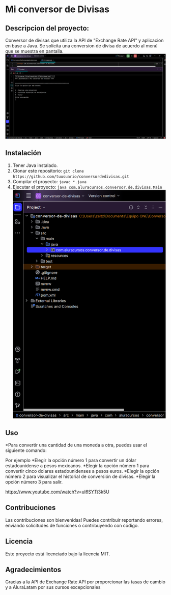 # Mi conversor de Divisas
## Descripcion del proyecto:
Conversor de divisas que utiliza la API de "Exchange Rate API" y aplicacion en base a Java. 
Se solicita una conversion de divisa de acuerdo al menú que se muestra en pantalla.
![img.png](img.png)

## Instalación

1. Tener Java instalado.
2. Clonar este repositorio: `git clone https://github.com/tuusuario/conversordedivisas.git`
3. Compilar el proyecto: `javac *.java`
4. Ejecutar el proyecto: `java com.aluracursos.conversor.de.divisas.Main`
![img_1.png](img_1.png)


## Uso

*Para convertir una cantidad de una moneda a otra, puedes usar el siguiente comando:

Por ejemplo
*Elegir la opción número 1 para convertir un dólar estadounidense a pesos mexicanos.
*Elegir la opción número 1 para convertir cinco dolares estadounidenses a pesos euros.
*Elegir la opción número 2 para visualizar el historial de conversión de divisas.
*Elegir la opción número 3 para salir.

https://www.youtube.com/watch?v=ul6SYTt3k5U



## Contribuciones

Las contribuciones son bienvenidas! Puedes contribuir reportando errores, enviando solicitudes de funciones o contribuyendo con código.

## Licencia

Este proyecto está licenciado bajo la licencia MIT.

## Agradecimientos

Gracias a la API de Exchange Rate API por proporcionar las tasas de cambio y a AluraLatam por sus cursos excepcionales